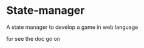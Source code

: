 # State-manager
A state manager to develop a game in web language

for see the doc go on <a href="projects/adam-parent.com/state-manager"></a>
